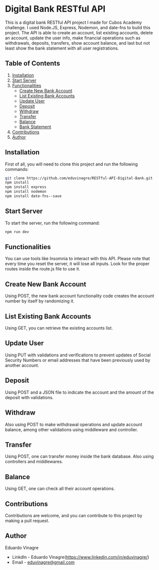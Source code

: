 # Digital Bank RESTful API

This is a digital bank RESTful API project I made for Cubos Academy challenge. I used Node.JS, Express, Nodemon, and date-fns to build this project. The API is able to create an account, list existing accounts, delete an account, update the user info, make financial operations such as withdrawals, deposits, transfers, show account balance, and last but not least show the bank statement with all user registrations.

## Table of Contents

1. [Installation](#installation)
2. [Start Server](#start-server)
3. [Functionalities](#functionalities)
   - [Create New Bank Account](#create-new-bank-account)
   - [List Existing Bank Accounts](#list-existing-bank-accounts)
   - [Update User](#update-user)
   - [Deposit](#deposit)
   - [Withdraw](#withdraw)
   - [Transfer](#transfer)
   - [Balance](#balance)
   - [Bank Statement](#bank-statement)
4. [Contributions](#contributions)
5. [Author](#author)

## Installation

First of all, you will need to clone this project and run the following commands:

```bash
git clone https://github.com/eduvinagre/RESTful-API-Digital-Bank.git
npm install
npm install express
npm install nodemon
npm install date-fns--save
```

## Start Server

To start the server, run the following command:

```bash
npm run dev
```

## Functionalities

You can use tools like Insomnia to interact with this API. Please note that every time you reset the server, it will lose all inputs. Look for the proper routes inside the route.js file to use it.

## Create New Bank Account

Using POST, the new bank account functionality code creates the account number by itself by randomizing it.

## List Existing Bank Accounts

Using GET, you can retrieve the existing accounts list.

## Update User

Using PUT with validations and verifications to prevent updates of Social Security Numbers or email addresses that have been previously used by another account.

## Deposit

Using POST and a JSON file to indicate the account and the amount of the deposit with validations.

## Withdraw

Also using POST to make withdrawal operations and update account balance, among other validations using middleware and controller.

## Transfer

Using POST, one can transfer money inside the bank database. Also using controllers and middlewares.

## Balance

Using GET, one can check all their account operations.

## Contributions

Contributions are welcome, and you can contribute to this project by making a pull request.

## Author

Eduardo Vinagre

- LinkdIn - Eduardo Vinagre(https://www.linkedin.com/in/eduvinagre/)
- Email - [eduvinagre@gmail.com](mailto:eduvinagre@gmail.com)
